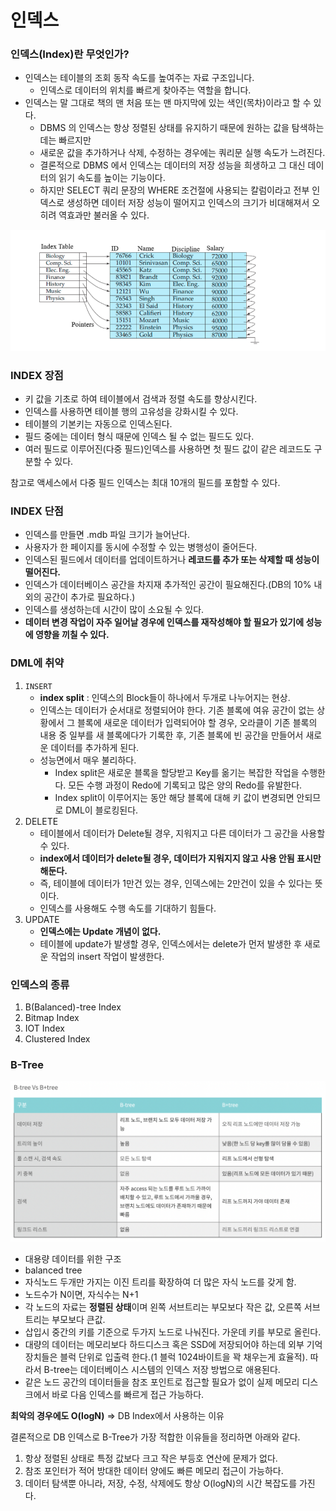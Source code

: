 # 인덱스

### **인덱스(Index)란 무엇인가?**

- 인덱스는 테이블의 조회 동작 속도를 높여주는 자료 구조입니다.
    - 인덱스로 데이터의 위치를 빠르게 찾아주는 역할을 합니다.
- 인덱스는 말 그대로 책의 맨 처음 또는 맨 마지막에 있는 색인(목차)이라고 할 수 있다.
    - DBMS 의 인덱스는 항상 정렬된 상태를 유지하기 때문에 원하는 값을 탐색하는데는 빠르지만
    - 새로운 값을 추가하거나 삭제, 수정하는 경우에는 쿼리문 실행 속도가 느려진다.
    - 결론적으로 DBMS 에서 인덱스는 데이터의 저장 성능을 희생하고 그 대신 데이터의 읽기 속도를 높이는 기능이다.
    - 하지만 SELECT 쿼리 문장의 WHERE 조건절에 사용되는 칼럼이라고 전부 인덱스로 생성하면 데이터 저장 성능이 떨어지고 인덱스의 크기가 비대해져서 오히려 역효과만 불러올 수 있다.

![image_1](./index/index_1.png)

### **INDEX 장점**

- 키 값을 기초로 하여 테이블에서 검색과 정렬 속도를 향상시킨다.
- 인덱스를 사용하면 테이블 행의 고유성을 강화시킬 수 있다.
- 테이블의 기본키는 자동으로 인덱스된다.
- 필드 중에는 데이터 형식 때문에 인덱스 될 수 없는 필드도 있다.
- 여러 필드로 이루어진(다중 필드)인덱스를 사용하면 첫 필드 값이 같은 레코드도 구분할 수 있다.

참고로 액세스에서 다중 필드 인덱스는 최대 10개의 필드를 포함할 수 있다.

### **INDEX 단점**

- 인덱스를 만들면 .mdb 파일 크기가 늘어난다.
- 사용자가 한 페이지를 동시에 수정할 수 있는 병행성이 줄어든다.
- 인덱스된 필드에서 데이터를 업데이트하거나 **레코드를 추가 또는 삭제할 때 성능이 떨어진다.**
- 인덱스가 데이터베이스 공간을 차지재 추가적인 공간이 필요해진다.(DB의 10% 내외의 공간이 추가로 필요하다.)
- 인덱스를 생성하는데 시간이 많이 소요될 수 있다.
- **데이터 변경 작업이 자주 일어날 경우에 인덱스를 재작성해야 할 필요가 있기에 성능에 영향을 끼칠 수 있다.**

### **DML에 취약**

1. `INSERT`
    - **index split** : 인덱스의 Block들이 하나에서 두개로 나누어지는 현상.
    - 인덱스는 데이터가 순서대로 정렬되어야 한다. 기존 블록에 여유 공간이 없는 상황에서 그 블록에 새로운 데이터가 입력되어야 할 경우, 오라클이 기존 블록의 내용 중 일부를 새 블록에다가 기록한 후, 기존 블록에 빈 공간을 만들어서 새로운 데이터를 추가하게 된다.
    - 성능면에서 매우 불리하다.
        - Index split은 새로운 블록을 할당받고 Key를 옮기는 복잡한 작업을 수행한다. 모든 수행 과정이 Redo에 기록되고 많은 양의 Redo를 유발한다.
        - Index split이 이루어지는 동안 해당 블록에 대해 키 값이 변경되면 안되므로 DML이 블로킹된다.
2. DELETE
    - 테이블에서 데이터가 Delete될 경우, 지워지고 다른 데이터가 그 공간을 사용할 수 있다.
    - **index에서 데이터가 delete될 경우, 데이터가 지워지지 않고 사용 안됨 표시만 해둔다.**
    - 즉, 테이블에 데이터가 1만건 있는 경우, 인덱스에는 2만건이 있을 수 있다는 뜻이다.
    - 인덱스를 사용해도 수행 속도를 기대하기 힘들다.
3. UPDATE
    - **인덱스에는 Update 개념이 없다.**
    - 테이블에 update가 발생할 경우, 인덱스에서는 delete가 먼저 발생한 후 새로운 작업의 insert 작업이 발생한다.

### 인덱스의 종류

1. B(Balanced)-tree Index
2. Bitmap Index
3. IOT Index
4. Clustered Index

### B-Tree

![image_2](./index/index_2.png)

- 대용량 데이터를 위한 구조
- balanced tree
- 자식노드 두개만 가지는 이진 트리를 확장하여 더 많은 자식 노드를 갖게 함.
- 노드수가 N이면, 자식수는 N+1
- 각 노드의 자료는 **정렬된 상태**이며 왼쪽 서브트리는 부모보다 작은 값, 오른쪽 서브트리는 부모보다 큰값.
- 삽입시 중간의 키를 기준으로 두가지 노드로 나눠진다. 가운데 키를 부모로 올린다.
- 대량의 데이터는 메모리보다 하드디스크 혹은 SSD에 저장되어야 하는데 외부 기억 장치들은 블럭 단위로 입출력 한다.(1 블럭 1024바이트을 꽉 채우는게 효율적). 따라서 B-tree는 데이터베이스 시스템의 인덱스 저장 방법으로 애용된다.
- 같은 노드 공간의 데이터들을 참조 포인트로 접근할 필요가 없이 실제 메모리 디스크에서 바로 다음 인덱스를 빠르게 접근 가능하다.

**최악의 경우에도 O(logN)** => DB Index에서 사용하는 이유

결론적으로 DB 인덱스로 B-Tree가 가장 적합한 이유들을 정리하면 아래와 같다.

1. 항상 정렬된 상태로 특정 값보다 크고 작은 부등호 연산에 문제가 없다.
2. 참조 포인터가 적어 방대한 데이터 양에도 빠른 메모리 접근이 가능하다.
3. 데이터 탐색뿐 아니라, 저장, 수정, 삭제에도 항상 O(logN)의 시간 복잡도를 가진다.

